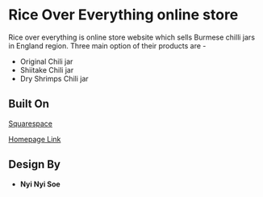 # Rice Over Everything online store

Rice over everything is online store website which sells Burmese chilli jars in England region. Three main option of their products are -

* Original Chili jar
* Shiitake Chili jar
* Dry Shrimps Chili jar




## Built On
[Squarespace](https://www.squarespace.com/)

[Homepage Link](https://www.riceovereverything.com/)


## Design By

* **Nyi Nyi Soe** 

